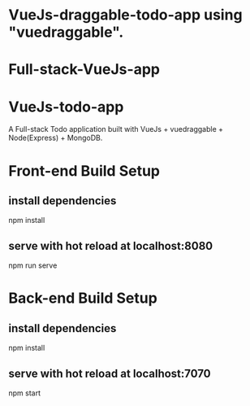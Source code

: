 # VueJs-draggable-todo-app using "vuedraggable".
# Full-stack-VueJs-app
# VueJs-todo-app


A Full-stack Todo application built with VueJs + vuedraggable + Node(Express) + MongoDB.

# Front-end Build Setup

## install dependencies
npm install

## serve with hot reload at localhost:8080
npm run serve


# Back-end Build Setup

## install dependencies
npm install

## serve with hot reload at localhost:7070
npm start
